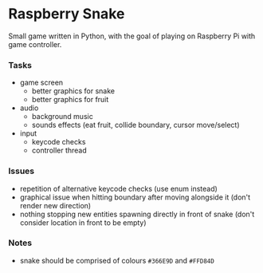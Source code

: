 Raspberry Snake
===============

Small game written in Python, with the goal of playing on Raspberry Pi with game controller.

### Tasks

 - game screen
    - better graphics for snake
    - better graphics for fruit
 - audio
    - background music
    - sounds effects (eat fruit, collide boundary, cursor move/select)
 - input
    - keycode checks
    - controller thread

### Issues

 - repetition of alternative keycode checks (use enum instead)
 - graphical issue when hitting boundary after moving alongside it (don't render new direction)
 - nothing stopping new entities spawning directly in front of snake (don't consider location in front to be empty)

### Notes

 - snake should be comprised of colours `#366E9D` and `#FFD84D`
